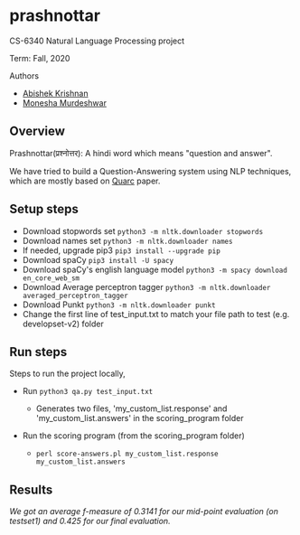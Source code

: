 # prashnottar

CS-6340 Natural Language Processing project

Term: Fall, 2020

Authors
* [Abishek Krishnan](https://github.com/github4ak)
* [Monesha Murdeshwar](https://github.com/moneshamurdeshwar)

Overview
--------
Prashnottar(प्रश्नोत्तर): A hindi word which means "question and answer".

We have tried to build a Question-Answering system using NLP techniques, which are mostly based on [Quarc](https://www.cs.utah.edu/~riloff/pdfs/quarc.pdf) paper.

Setup steps
----------
- Download stopwords set `python3 -m nltk.downloader stopwords`
- Download names set `python3 -m nltk.downloader names`
- If needed, upgrade pip3 `pip3 install --upgrade pip`
- Download spaCy `pip3 install -U spacy`
- Download spaCy's english language model `python3 -m spacy download en_core_web_sm`
- Download Average perceptron tagger `python3 -m nltk.downloader averaged_perceptron_tagger`
- Download Punkt `python3 -m nltk.downloader punkt`
- Change the first line of test_input.txt to match your file path to test (e.g. developset-v2) folder

Run steps
---------
Steps to run the project locally,

 - Run `python3 qa.py test_input.txt`
    - Generates two files, 'my_custom_list.response' and 'my_custom_list.answers' in the scoring_program folder

 - Run the scoring program (from the scoring_program folder)
    - `perl score-answers.pl my_custom_list.response my_custom_list.answers`

Results
-------
*We got an average f-measure of 0.3141 for our mid-point evaluation (on testset1) and 0.425 for our final evaluation.*
